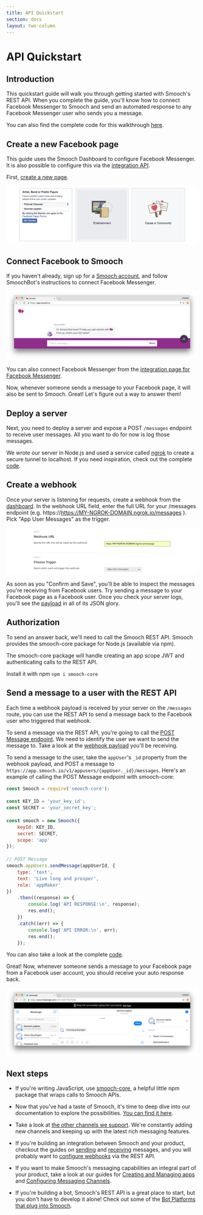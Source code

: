 ```yaml
---
title: API Quickstart
section: docs
layout: two-column
---
```


# API Quickstart

## Introduction

This quickstart guide will walk you through getting started with Smooch's REST API. When you complete the guide, you'll know how to connect Facebook Messenger to Smooch and send an automated response to any Facebook Messenger user who sends you a message.

You can also find the complete code for this walkthrough [here](https://github.com/smooch/smooch-api-quickstart-example).

## Create a new Facebook page

This guide uses the Smooch Dashboard to configure Facebook Messenger. It is also possible to configure this via the [integration API](https://docs.smooch.io/rest/#managed-accounts).

First, [create a new page](https://www.facebook.com/pages/create/).

![Create a new Facebook page for a fictional character](/images/create_facebook_page.png)

## Connect Facebook to Smooch

If you haven't already, sign up for a [Smooch account](https://app.smooch.io/), and follow SmoochBot's instructions to connect Facebook Messenger.

![SmoochBot](/images/smoochbot.png)

 You can also connect Facebook Messenger from the [integration page for Facebook Messenger](https://app.smooch.io/integrations/messenger).

Now, whenever someone sends a message to your Facebook page, it will also be sent to Smooch. Great! Let's figure out a way to answer them!

## Deploy a server

Next, you need to deploy a server and expose a POST `/messages` endpoint to receive user messages. All you want to do for now is log those messages.

We wrote our server in Node.js and used a service called [ngrok](https://ngrok.com/) to create a secure tunnel to localhost. If you need inspiration, check out the complete [code](https://github.com/smooch/smooch-api-quickstart-example).

## Create a webhook

Once your server is listening for requests, create a webhook from the [dashboard](https://app.smooch.io/integrations/webhook). In the webhook URL field, enter the full URL for your /messages endpoint (e.g. https://https://MY-NGROK-DOMAIN.ngrok.io/messages ). Pick "App User Messages" as the trigger.

![Create a webhook](/images/create_webhook.png)

As soon as you "Confirm and Save", you'll be able to inspect the messages you're receiving from Facebook users. Try sending a message to your Facebook page as a Facebook user. Once you check your server logs, you'll see the [payload](https://docs.smooch.io/rest/#webhooks-payload) in all of its JSON glory.

## Authorization

To send an answer back, we'll need to call the Smooch REST API. Smooch provides the smooch-core package for Node.js (available via npm).

The smooch-core package will handle creating an app scope JWT and authenticating calls to the REST API.

Install it with npm `npm i smooch-core`

## Send a message to a user with the REST API

Each time a webhook payload is received by your server on the `/messages` route, you can use the REST API to send a message back to the Facebook user who triggered that webhook.

To send a message via the REST API, you're going to call the [POST Message endpoint](https://docs.smooch.io/rest/#post-message). We need to identify the user we want to send the message to. Take a look at the [webhook payload](https://docs.smooch.io/rest/#webhooks-payload) you'll be receiving.

To send a message to the user, take the `appUser`'s `_id` property from the webhook payload, and POST a message to `https://app.smooch.io/v1/appusers/{appUser._id}/messages`. Here's an example of calling the POST Message endpoint with smooch-core:

```javascript
const Smooch = require('smooch-core');

const KEY_ID = 'your_key_id';
const SECRET = 'your_secret_key';

const smooch = new Smooch({
    keyId: KEY_ID,
    secret: SECRET,
    scope: 'app'
});

// POST Message
smooch.appUsers.sendMessage(appUserId, {
    type: 'text',
    text: 'Live long and prosper',
    role: 'appMaker'
})
    .then((response) => {
        console.log('API RESPONSE:\n', response);
        res.end();
    })
    .catch((err) => {
        console.log('API ERROR:\n', err);
        res.end();
    });
```

You can also take a look at the complete [code](https://github.com/smooch/smooch-api-quickstart-example).

Great! Now, whenever someone sends a message to your Facebook page from a Facebook user account, you should receive your auto response back.

![Facebook Messenger 🎉](/images/facebook_conversation.png)

## Next steps

- If you're writing JavaScript, use [smooch-core](https://www.npmjs.com/package/smooch-core), a helpful little npm package that wraps calls to Smooch APIs.

- Now that you've had a taste of Smooch, it's time to deep dive into our documentation to explore the possibilities. [You can find it here](https://docs.smooch.io/rest/).

- Take a look at [the other channels we support](https://app.smooch.io/integrations/categories/customer-channels). We're constantly adding new channels and keeping up with the latest rich messaging features.

- If you're building an integration between Smooch and your product, checkout the guides on [sending](/docs/sending-messages/) and [receiving](/docs/receiving-messages/) messages, and you will probably want to [configure webhooks](https://docs.smooch.io/rest/#create-webhook) via the REST API.

- If you want to make Smooch's messaging capabilities an integral part of your product, take a look at our guides for [Creating and Managing apps](/docs/creating-and-managing-apps/) and
[Configuring Messaging Channels](/docs/configuring-messaging-channels/).

- If you're building a bot, Smooch's REST API is a great place to start, but you don't have to develop it alone! Check out some of the [Bot Platforms that plug into Smooch](https://app.smooch.io/integrations/categories/bot-platform).
